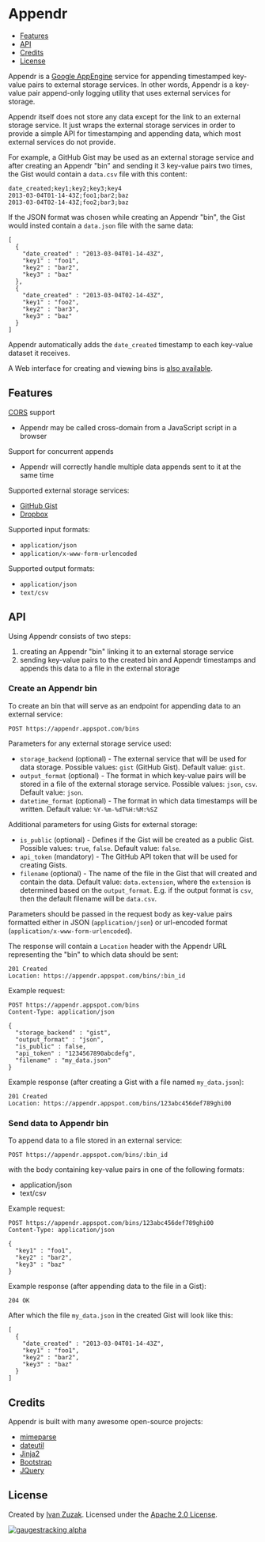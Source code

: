 # Appendr

* [Features](README.md#features)
* [API](README.md#api)
* [Credits](README.md#credits)
* [License](README.md#license)

Appendr is a [Google AppEngine](http://appengine.google.com) service for appending timestamped key-value pairs to external storage services.
In other words, Appendr is a key-value pair append-only logging utility that uses external services for storage.

Appendr itself does not store any data except for the link to an external storage service.
It just wraps the external storage services in order to provide a simple API for timestamping and appending data, which most external services do not provide.

For example, a GitHub Gist may be used as an external storage service and after creating an Appendr "bin" and sending it 3 key-value pairs two times, the Gist would contain a `data.csv` file with this content:

    date_created;key1;key2;key3;key4
    2013-03-04T01-14-43Z;foo1;bar2;baz
    2013-03-04T02-14-43Z;foo2;bar3;baz

If the JSON format was chosen while creating an Appendr "bin", the Gist would insted contain a `data.json` file with the same data:

    [
      {
        "date_created" : "2013-03-04T01-14-43Z",
        "key1" : "foo1",
        "key2" : "bar2",
        "key3" : "baz"
      },
      {
        "date_created" : "2013-03-04T02-14-43Z",
        "key1" : "foo2",
        "key2" : "bar3",
        "key3" : "baz"
      }
    ]

Appendr automatically adds the `date_created` timestamp to each key-value dataset it receives.

A Web interface for creating and viewing bins is [also available](https://appendr.appspot.com).

## Features

[CORS](http://en.wikipedia.org/wiki/Cross-origin_resource_sharing) support
* Appendr may be called cross-domain from a JavaScript script in a browser

Support for concurrent appends
* Appendr will correctly handle multiple data appends sent to it at the same time

Supported external storage services:
* [GitHub Gist](https://gist.github.com/)
* [Dropbox](https://www.dropbox.com/)

Supported input formats:
* `application/json`
* `application/x-www-form-urlencoded`

Supported output formats:
* `application/json`
* `text/csv`

## API

Using Appendr consists of two steps:
1. creating an Appendr "bin" linking it to an external storage service
2. sending key-value pairs to the created bin and Appendr timestamps and appends this data to a file in the external storage

### Create an Appendr bin

To create an bin that will serve as an endpoint for appending data to an external service:

    POST https://appendr.appspot.com/bins

Parameters for any external storage service used:

* `storage_backend` (optional) - The external service that will be used for data storage.
Possible values: `gist` (GitHub Gist).
Default value: `gist`.
* `output_format` (optional) - The format in which key-value pairs will be stored in a file of the external storage service.
Possible values: `json`, `csv`.
Default value: `json`.
* `datetime_format` (optional) - The format in which data timestamps will be written.
Default value: `%Y-%m-%dT%H:%M:%SZ`

Additional parameters for using Gists for external storage:

* `is_public` (optional) - Defines if the Gist will be created as a public Gist.
Possible values: `true`, `false`.
Default value: `false`.
* `api_token` (mandatory) - The GitHub API token that will be used for creating Gists.
* `filename` (optional) - The name of the file in the Gist that will created and contain the data.
Default value: `data.extension`, where the `extension` is determined based on the `output_format`.
E.g. if the output format is `csv`, then the default filename will be `data.csv`.

Parameters should be passed in the request body as key-value pairs formatted either in JSON (`application/json`) or url-encoded format (`application/x-www-form-urlencoded`).

The response will contain a `Location` header with the Appendr URL representing the "bin" to which data should be sent:

    201 Created
    Location: https://appendr.appspot.com/bins/:bin_id

Example request:

    POST https://appendr.appspot.com/bins
    Content-Type: application/json

    {
      "storage_backend" : "gist",
      "output_format" : "json",
      "is_public" : false,
      "api_token" : "1234567890abcdefg",
      "filename" : "my_data.json"
    }

Example response (after creating a Gist with a file named `my_data.json`):

    201 Created
    Location: https://appendr.appspot.com/bins/123abc456def789ghi00

### Send data to Appendr bin

To append data to a file stored in an external service:

    POST https://appendr.appspot.com/bins/:bin_id

with the body containing key-value pairs in one of the following formats:
* application/json
* text/csv

Example request:

    POST https://appendr.appspot.com/bins/123abc456def789ghi00
    Content-Type: application/json

    {
      "key1" : "foo1",
      "key2" : "bar2",
      "key3" : "baz"
    }

Example response (after appending data to the file in a Gist):

    204 OK

After which the file `my_data.json` in the created Gist will look like this:

    [
      {
        "date_created" : "2013-03-04T01-14-43Z",
        "key1" : "foo1",
        "key2" : "bar2",
        "key3" : "baz"
      }
    ]

## Credits

Appendr is built with many awesome open-source projects:
* [mimeparse](https://code.google.com/p/mimeparse/)
* [dateutil](http://labix.org/python-dateutil)
* [Jinja2](http://jinja.pocoo.org/docs/)
* [Bootstrap](http://twitter.github.io/bootstrap/index.html)
* [JQuery](http://jquery.com/)

## License

Created by [Ivan Zuzak](http://ivanzuzak.info).
Licensed under the [Apache 2.0 License](https://github.com/izuzak/appendr/blob/master/LICENSE.md).

[![gaugestracking alpha](https://secure.gaug.es/track.gif?h[site_id]=51a24cc5613f5d2a14000044&h[resource]=http%3A%2F%2Fgithub.com%2Fizuzak%2Fappendr&h[title]=appendr%20%28GitHub%29&h[unique]=1&h[unique_hour]=1&h[unique_day]=1&h[unique_month]=1&h[unique_year]=1 "ivanzuzak.info")](http://ivanzuzak.info/)
